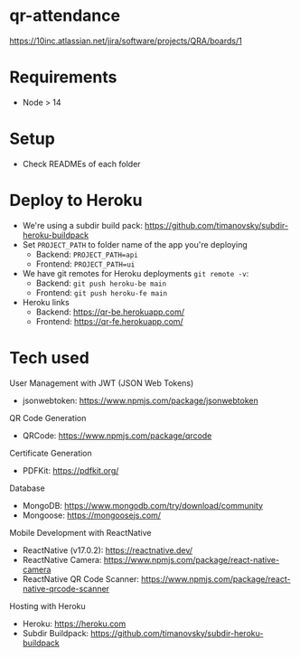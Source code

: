 # qr-attendance
https://10inc.atlassian.net/jira/software/projects/QRA/boards/1

# Requirements
- Node > 14

# Setup
- Check READMEs of each folder

# Deploy to Heroku
- We're using a subdir build pack: https://github.com/timanovsky/subdir-heroku-buildpack
- Set `PROJECT_PATH` to folder name of the app you're deploying
  - Backend: `PROJECT_PATH=api`
  - Frontend: `PROJECT_PATH=ui`
- We have git remotes for Heroku deployments `git remote -v`:
  - Backend: `git push heroku-be main`
  - Frontend: `git push heroku-fe main`
- Heroku links
  - Backend: https://qr-be.herokuapp.com/
  - Frontend: https://qr-fe.herokuapp.com/

# Tech used
User Management with JWT (JSON Web Tokens)
- jsonwebtoken: https://www.npmjs.com/package/jsonwebtoken

QR Code Generation
- QRCode: https://www.npmjs.com/package/qrcode

Certificate Generation
- PDFKit: https://pdfkit.org/

Database
- MongoDB: https://www.mongodb.com/try/download/community
- Mongoose: https://mongoosejs.com/

Mobile Development with ReactNative
- ReactNative (v17.0.2): https://reactnative.dev/
- ReactNative Camera: https://www.npmjs.com/package/react-native-camera
- ReactNative QR Code Scanner: https://www.npmjs.com/package/react-native-qrcode-scanner

Hosting with Heroku
- Heroku: https://heroku.com
- Subdir Buildpack: https://github.com/timanovsky/subdir-heroku-buildpack